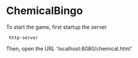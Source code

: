 # ChemicalBingo

To start the game, first startup the server

 ```  http-server ```

Then, open the URL 'localhost:8080/chemical.html'
